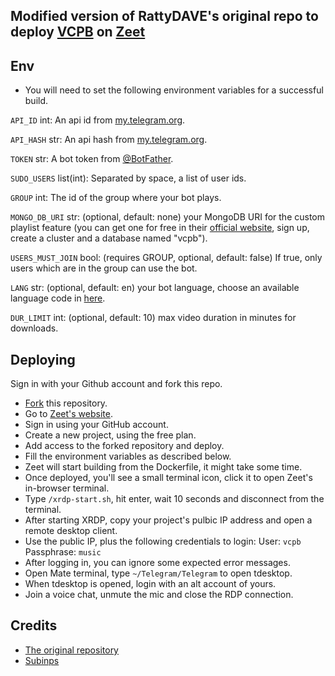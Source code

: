 ## Modified version of  RattyDAVE's original repo to deploy [VCPB](https://github.com/rojserbest/VCPB) on [Zeet](https://zeet.co/)

## Env
* You will need to set the following environment variables for a successful build.

`API_ID` int: An api id from [my.telegram.org](https://my.telegram.org/apps).

`API_HASH` str: An api hash from [my.telegram.org](https://my.telegram.org/apps).

`TOKEN` str: A bot token from [@BotFather](https://t.me/BotFather).

`SUDO_USERS` list(int): Separated by space, a list of user ids.

`GROUP` int: The id of the group where your bot plays. 

`MONGO_DB_URI` str: (optional, default: none) your MongoDB URI for the custom playlist feature (you can get one for free in their [official website](https://mongodb.com/), sign up, create a cluster and a database named "vcpb").

`USERS_MUST_JOIN` bool: (requires GROUP, optional, default: false) If true, only users which are in the group can use the bot.
    
`LANG` str: (optional, default: en) your bot language, choose an available language code in [here](https://github.com/rojserbest/vcpb/tree/main/strings).

`DUR_LIMIT` int: (optional, default: 10) max video duration in minutes for downloads.

## Deploying
Sign in with your Github account and fork this repo.

* [Fork](https://github.com/rojserbest/vcpb-zeet-deploy/fork) this repository.
* Go to [Zeet's website](https://zeet.co/).
* Sign in using your GitHub account.
* Create a new project, using the free plan.
* Add access to the forked repository and deploy.
* Fill the environment variables as described below.
* Zeet will start building from the Dockerfile, it might take some time.
* Once deployed, you'll see a small terminal icon, click it to open Zeet's in-browser terminal.
* Type `/xrdp-start.sh`, hit enter, wait 10 seconds and disconnect from the terminal.
* After starting XRDP, copy your project's pulbic IP address and open a remote desktop client.
* Use the public IP, plus the following credentials to login:
    User: `vcpb`  
    Passphrase: `music`
* After logging in, you can ignore some expected error messages.
* Open Mate terminal, type `~/Telegram/Telegram` to open tdesktop.
* When tdesktop is opened, login with an alt account of yours.
* Join a voice chat, unmute the mic and close the RDP connection.
  
## Credits
* [The original repository](https://github.com/RattyDAVE/docker-ubuntu-xrdp-mate-custom)
* [Subinps](https://github.com/subinps) 

